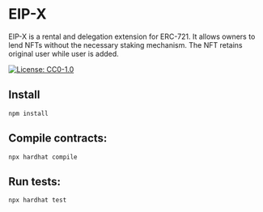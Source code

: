 # EIP-X

EIP-X is a rental and delegation extension for ERC-721. It allows owners to lend NFTs without the necessary staking mechanism. The NFT retains original user while user is added.

[![License: CC0-1.0](https://img.shields.io/badge/License-CC0-yellow.svg)](https://creativecommons.org/publicdomain/zero/1.0/)

## Install
```shell
npm install
```

## Compile contracts:
```shell
npx hardhat compile
```

## Run tests:
```shell
npx hardhat test
```
